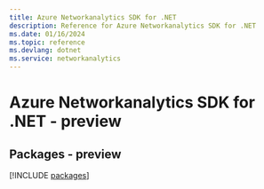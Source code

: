 ```yaml
---
title: Azure Networkanalytics SDK for .NET
description: Reference for Azure Networkanalytics SDK for .NET
ms.date: 01/16/2024
ms.topic: reference
ms.devlang: dotnet
ms.service: networkanalytics
---
```

# Azure Networkanalytics SDK for .NET - preview
## Packages - preview
[!INCLUDE [packages](networkanalytics-index.md)]